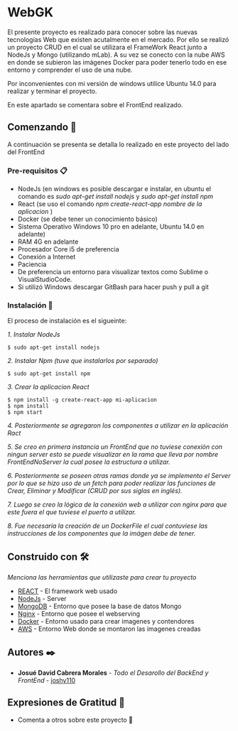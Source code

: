 # WebGK
 
El presente proyecto es realizado para conocer sobre las nuevas tecnologías Web que existen acutalmente en el mercado. 
Por ello se realizó un proyecto CRUD en el cual se utilizara el FrameWork React junto a NodeJs y Mongo (utilizando mLab). A su vez
se conecto con la nube AWS en donde se subieron las imágenes Docker para poder tenerlo todo en ese entorno y comprender el uso 
de una nube.

Por inconvenientes con mi versión de windows utilice Ubuntu 14.0 para realizar y terminar el proyecto.

En este apartado se comentara sobre el FrontEnd realizado.

## Comenzando 🚀

A continuación se presenta se detalla lo realizado en este proyecto del lado del FrontEnd

### Pre-requisitos 📋

- NodeJs (en windows es posible descargar e instalar, en ubuntu el comando es _sudo apt-get install nodejs_ y _sudo apt-get install npm_
- React (se uso el comando _npm create-react-app_  _nombre de la aplicacion_ )
- Docker (se debe tener un conocimiento básico)
- Sistema Operativo Windows 10 pro en adelante, Ubuntu 14.0 en adelante)
- RAM 4G en adelante
- Procesador Core i5 de preferencia
- Conexión a Internet
- Paciencia
- De preferencia un entorno para visualizar textos como Sublime o VisualStudioCode.
- Si utilizó Windows descargar GitBash para hacer push y pull a git

### Instalación 🔧

El proceso de instalación es el sigueinte: 

_1. Instalar NodeJs_

```
$ sudo apt-get install nodejs
```

_2. Instalar Npm (tuve que instalarlos por separado)_

```
$ sudo apt-get install npm
```

_3. Crear la aplicacion React_

```
$ npm install -g create-react-app mi-aplicacion
$ npm install
$ npm start
```

_4. Posteriormente se agregaron los componentes a utilizar en la aplicación Ract_

_5. Se creo en primera instancia un FrontEnd que no tuviese conexión con ningun server
esto se puede visualizar en la rama que lleva por nombre FrontEndNoServer la cual posee la estructura a utilizar._

_6. Posteriormente se poseen otras ramas donde ya se implemento el Server por lo que se hizo uso de un fetch para poder realizar
las funciones de Crear, Eliminar y Modificar (CRUD por sus siglas en inglés)._

_7. Luego se creo la lógica de la conexión web a utilizar con nginx para que este fuera el que tuviese el puerto a utilizar._

_8. Fue necesaria la creación de un DockerFile el cual contuviese las instrucciones de los componentes que la imágen debe de tener._

## Construido con 🛠️

_Menciona las herramientas que utilizaste para crear tu proyecto_

* [REACT](https://reactjs.org/) - El framework web usado
* [NodeJs](https://nodejs.org/en/) - Server
* [MongoDB](https://www.mongodb.com/) - Entorno que posee la base de datos Mongo
* [Nginx](https://www.nginx.com/) - Entorno que posee el webserving
* [Docker](https://www.docker.com/) - Entorno usado para crear imagenes y contendores
* [AWS](https://aws.amazon.com/) - Entorno Web donde se montaron las imagenes creadas


## Autores ✒️

* **Josué David Cabrera Morales** - *Todo el Desarollo del BackEnd y FrontEnd* - [joshy110](https://github.com/joshy110)

## Expresiones de Gratitud 🎁

* Comenta a otros sobre este proyecto 📢

